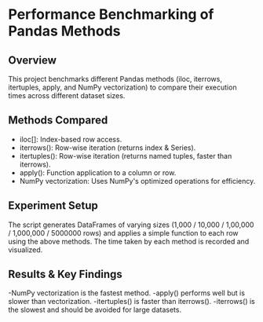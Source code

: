 # Performance Benchmarking of Pandas Methods
## Overview
This project benchmarks different Pandas methods (iloc, iterrows, itertuples, apply, and NumPy vectorization) to compare their execution times across different dataset sizes.

## Methods Compared
- iloc[]: Index-based row access.
- iterrows(): Row-wise iteration (returns index & Series).
- itertuples(): Row-wise iteration (returns named tuples, faster than iterrows).
- apply(): Function application to a column or row.
- NumPy vectorization: Uses NumPy's optimized operations for efficiency.

## Experiment Setup
The script generates DataFrames of varying sizes (1,000 / 10,000 / 1,00,000 / 1,000,000 / 5000000 rows) and applies a simple function to each row using the above methods. The time taken by each method is recorded and visualized.

## Results & Key Findings
-NumPy vectorization is the fastest method.
-apply() performs well but is slower than vectorization.
-itertuples() is faster than iterrows().
-iterrows() is the slowest and should be avoided for large datasets.
